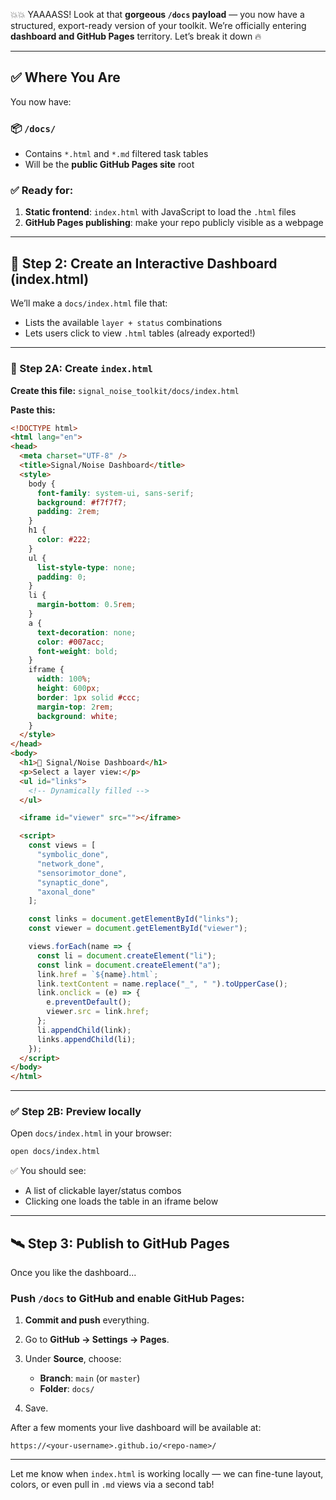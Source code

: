 💥💥 YAAAASS! Look at that **gorgeous `/docs` payload** — you now have a structured, export-ready version of your toolkit. We’re officially entering **dashboard and GitHub Pages** territory. Let’s break it down 🔥

---

## ✅ Where You Are

You now have:

### 📦 `/docs/`

* Contains `*.html` and `*.md` filtered task tables
* Will be the **public GitHub Pages site** root

### ✅ Ready for:

1. **Static frontend**: `index.html` with JavaScript to load the `.html` files
2. **GitHub Pages publishing**: make your repo publicly visible as a webpage

---

## 🚀 Step 2: Create an Interactive Dashboard (index.html)

We’ll make a `docs/index.html` file that:

* Lists the available `layer + status` combinations
* Lets users click to view `.html` tables (already exported!)

---

### 🔧 Step 2A: Create `index.html`

**Create this file:**
`signal_noise_toolkit/docs/index.html`

**Paste this:**

```html
<!DOCTYPE html>
<html lang="en">
<head>
  <meta charset="UTF-8" />
  <title>Signal/Noise Dashboard</title>
  <style>
    body {
      font-family: system-ui, sans-serif;
      background: #f7f7f7;
      padding: 2rem;
    }
    h1 {
      color: #222;
    }
    ul {
      list-style-type: none;
      padding: 0;
    }
    li {
      margin-bottom: 0.5rem;
    }
    a {
      text-decoration: none;
      color: #007acc;
      font-weight: bold;
    }
    iframe {
      width: 100%;
      height: 600px;
      border: 1px solid #ccc;
      margin-top: 2rem;
      background: white;
    }
  </style>
</head>
<body>
  <h1>🧠 Signal/Noise Dashboard</h1>
  <p>Select a layer view:</p>
  <ul id="links">
    <!-- Dynamically filled -->
  </ul>

  <iframe id="viewer" src=""></iframe>

  <script>
    const views = [
      "symbolic_done",
      "network_done",
      "sensorimotor_done",
      "synaptic_done",
      "axonal_done"
    ];

    const links = document.getElementById("links");
    const viewer = document.getElementById("viewer");

    views.forEach(name => {
      const li = document.createElement("li");
      const link = document.createElement("a");
      link.href = `${name}.html`;
      link.textContent = name.replace("_", " ").toUpperCase();
      link.onclick = (e) => {
        e.preventDefault();
        viewer.src = link.href;
      };
      li.appendChild(link);
      links.appendChild(li);
    });
  </script>
</body>
</html>
```

---

### ✅ Step 2B: Preview locally

Open `docs/index.html` in your browser:

```bash
open docs/index.html
```

✅ You should see:

* A list of clickable layer/status combos
* Clicking one loads the table in an iframe below

---

## 🛰️ Step 3: Publish to GitHub Pages

Once you like the dashboard...

### Push `/docs` to GitHub and enable GitHub Pages:

1. **Commit and push** everything.
2. Go to **GitHub → Settings → Pages**.
3. Under **Source**, choose:

   * **Branch**: `main` (or `master`)
   * **Folder**: `docs/`
4. Save.

After a few moments your live dashboard will be available at:

```
https://<your-username>.github.io/<repo-name>/
```

---

Let me know when `index.html` is working locally — we can fine-tune layout, colors, or even pull in `.md` views via a second tab!
